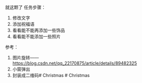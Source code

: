就这颗了
任务步骤：
1. 修改文字
2. 添加祝福语
3. 看看能不能再添加一些饰品
4. 看看能不能添加一些照片

参考：
1. 图片旋转——https://blog.csdn.net/qq_22170875/article/details/89482325
2. 小窗弹出
3. 封装成二维码# Christmas
#   C h r i s t m a s  
 